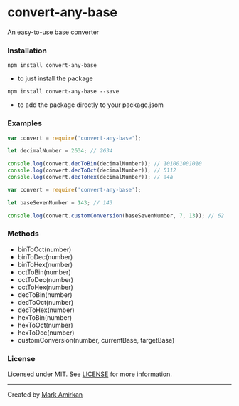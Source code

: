 # convert-any-base

An easy-to-use base converter

### Installation

`npm install convert-any-base`
- to just install the package

`npm install convert-any-base --save`
- to add the package directly to your package.jsom

### Examples

``` javascript
var convert = require('convert-any-base');

let decimalNumber = 2634; // 2634

console.log(convert.decToBin(decimalNumber)); // 101001001010
console.log(convert.decToOct(decimalNumber)); // 5112
console.log(convert.decToHex(decimalNumber)); // a4a
```

``` javascript
var convert = require('convert-any-base');

let baseSevenNumber = 143; // 143

console.log(convert.customConversion(baseSevenNumber, 7, 13)); // 62
```

### Methods

- binToOct(number)
- binToDec(number)
- binToHex(number)
- octToBin(number)
- octToDec(number)
- octToHex(number)
- decToBin(number)
- decToOct(number)
- decToHex(number)
- hexToBin(number)
- hexToOct(number)
- hexToDec(number)
- customConversion(number, currentBase, targetBase)

### License

Licensed under MIT. See [LICENSE](LICENSE) for more information.  

------

Created by [Mark Amirkan](https://markamirkan.com)